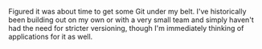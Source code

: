 Figured it was about time to get some Git under my belt.  I've historically been building out on my own or with a very small team and simply haven't had the need for stricter versioning, though I'm immediately thinking of applications for it as well.
